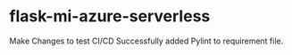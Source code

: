 # flask-mi-azure-serverless

Make Changes to test CI/CD
Successfully added Pylint to requirement file.
